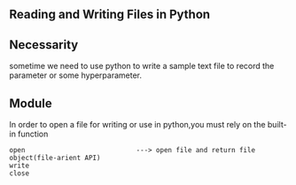 Reading and Writing Files in Python
----------------------------------------------------------------------------------------------------------------

## Necessarity
sometime we need to use python to write a sample text file to record the parameter or some hyperparameter.

## Module
In order to open a file for writing or use in python,you must rely on the built-in function
```
open                            ---> open file and return file object(file-arient API)
write
close
```
